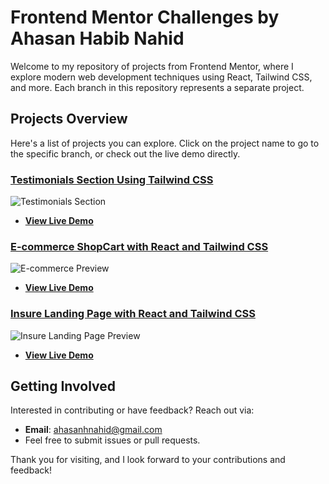 # Frontend Mentor Challenges by Ahasan Habib Nahid

Welcome to my repository of projects from Frontend Mentor, where I explore modern web development techniques using React, Tailwind CSS, and more. Each branch in this repository represents a separate project.

## Projects Overview

Here's a list of projects you can explore. Click on the project name to go to the specific branch, or check out the live demo directly.

### [Testimonials Section Using Tailwind CSS](https://github.com/ahasan06/Frontend-MentorChallenges/tree/testimonial-grid-section)
![Testimonials Section ](https://github.com/user-attachments/assets/0f76c48a-861b-4f74-b26a-65d7fafa1613)
- **[View Live Demo](https://66910ea8c9481a22d3ea37fb--elaborate-selkie-3b3039.netlify.app/)**

### [E-commerce ShopCart with React and Tailwind CSS](https://github.com/ahasan06/Frontend-MentorChallenges/tree/shopcart-ecommerce)
![E-commerce Preview](link-to-screenshot)
- **[View Live Demo](https://shopcart-tailwind-react.netlify.app/)**

### [Insure Landing Page with React and Tailwind CSS](https://github.com/ahasan06/Frontend-MentorChallenges/tree/insure-landing-page)
![Insure Landing Page Preview](link-to-screenshot)
- **[View Live Demo](https://insure-tailwind-react.netlify.app/)**

## Getting Involved

Interested in contributing or have feedback? Reach out via:
- **Email**: [ahasanhnahid@gmail.com](mailto:ahasanhnahid@gmail.com)
- Feel free to submit issues or pull requests.

Thank you for visiting, and I look forward to your contributions and feedback!

